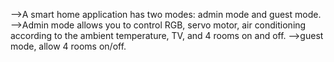 -->A smart home application has two modes: admin mode and guest mode. 
-->Admin mode allows you to control RGB, servo motor, air conditioning according to the ambient temperature, TV, and 4 rooms on and off.
-->guest mode, allow 4 rooms on/off.
